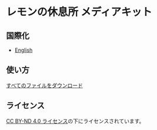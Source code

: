 # レモンの休息所 メディアキット
## 国際化
- [English](README.md)

## 使い方
[すべてのファイルをダウンロード](https://github.com/Lemon73-Computing/MediaKit/archive/refs/heads/main.zip)

## ライセンス
[CC BY-ND 4.0 ライセンス](../LICENSE)の下にライセンスされています。
